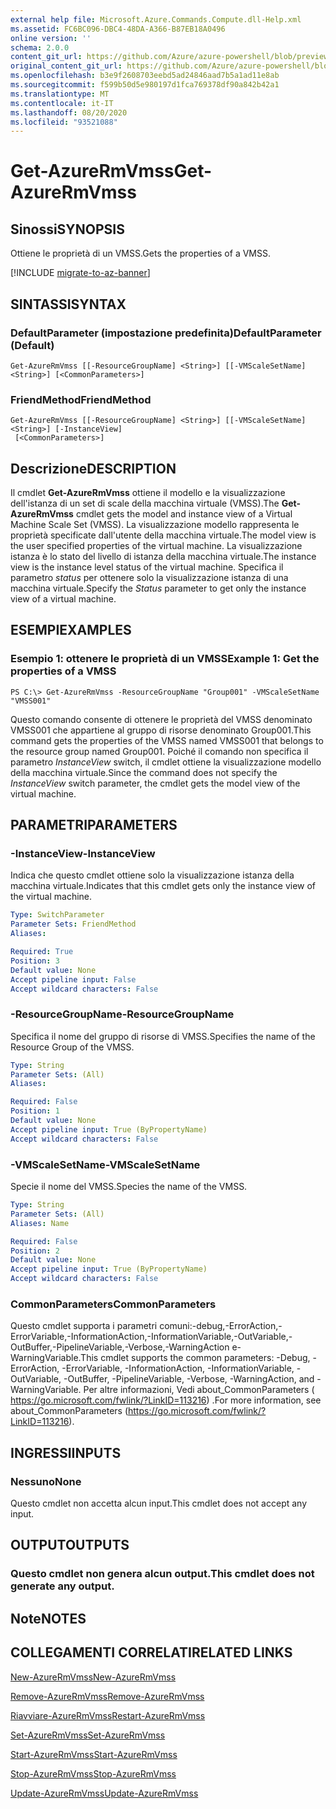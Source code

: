 ```yaml
---
external help file: Microsoft.Azure.Commands.Compute.dll-Help.xml
ms.assetid: FC6BC096-DBC4-48DA-A366-B87EB18A0496
online version: ''
schema: 2.0.0
content_git_url: https://github.com/Azure/azure-powershell/blob/preview/src/ResourceManager/Compute/Stack/Commands.Compute/help/Get-AzureRmVmss.md
original_content_git_url: https://github.com/Azure/azure-powershell/blob/preview/src/ResourceManager/Compute/Stack/Commands.Compute/help/Get-AzureRmVmss.md
ms.openlocfilehash: b3e9f2608703eebd5ad24846aad7b5a1ad11e8ab
ms.sourcegitcommit: f599b50d5e980197d1fca769378df90a842b42a1
ms.translationtype: MT
ms.contentlocale: it-IT
ms.lasthandoff: 08/20/2020
ms.locfileid: "93521088"
---
```

# <span data-ttu-id="1595c-101">Get-AzureRmVmss</span><span class="sxs-lookup"><span data-stu-id="1595c-101">Get-AzureRmVmss</span></span>

## <span data-ttu-id="1595c-102">Sinossi</span><span class="sxs-lookup"><span data-stu-id="1595c-102">SYNOPSIS</span></span>
<span data-ttu-id="1595c-103">Ottiene le proprietà di un VMSS.</span><span class="sxs-lookup"><span data-stu-id="1595c-103">Gets the properties of a VMSS.</span></span>

[!INCLUDE [migrate-to-az-banner](../../includes/migrate-to-az-banner.md)]

## <span data-ttu-id="1595c-104">SINTASSI</span><span class="sxs-lookup"><span data-stu-id="1595c-104">SYNTAX</span></span>

### <span data-ttu-id="1595c-105">DefaultParameter (impostazione predefinita)</span><span class="sxs-lookup"><span data-stu-id="1595c-105">DefaultParameter (Default)</span></span>
```
Get-AzureRmVmss [[-ResourceGroupName] <String>] [[-VMScaleSetName] <String>] [<CommonParameters>]
```

### <span data-ttu-id="1595c-106">FriendMethod</span><span class="sxs-lookup"><span data-stu-id="1595c-106">FriendMethod</span></span>
```
Get-AzureRmVmss [[-ResourceGroupName] <String>] [[-VMScaleSetName] <String>] [-InstanceView]
 [<CommonParameters>]
```

## <span data-ttu-id="1595c-107">Descrizione</span><span class="sxs-lookup"><span data-stu-id="1595c-107">DESCRIPTION</span></span>
<span data-ttu-id="1595c-108">Il cmdlet **Get-AzureRmVmss** ottiene il modello e la visualizzazione dell'istanza di un set di scale della macchina virtuale (VMSS).</span><span class="sxs-lookup"><span data-stu-id="1595c-108">The **Get-AzureRmVmss** cmdlet gets the model and instance view of a Virtual Machine Scale Set (VMSS).</span></span>
<span data-ttu-id="1595c-109">La visualizzazione modello rappresenta le proprietà specificate dall'utente della macchina virtuale.</span><span class="sxs-lookup"><span data-stu-id="1595c-109">The model view is the user specified properties of the virtual machine.</span></span>
<span data-ttu-id="1595c-110">La visualizzazione istanza è lo stato del livello di istanza della macchina virtuale.</span><span class="sxs-lookup"><span data-stu-id="1595c-110">The instance view is the instance level status of the virtual machine.</span></span>
<span data-ttu-id="1595c-111">Specifica il parametro *status* per ottenere solo la visualizzazione istanza di una macchina virtuale.</span><span class="sxs-lookup"><span data-stu-id="1595c-111">Specify the *Status* parameter to get only the instance view of a virtual machine.</span></span>

## <span data-ttu-id="1595c-112">ESEMPI</span><span class="sxs-lookup"><span data-stu-id="1595c-112">EXAMPLES</span></span>

### <span data-ttu-id="1595c-113">Esempio 1: ottenere le proprietà di un VMSS</span><span class="sxs-lookup"><span data-stu-id="1595c-113">Example 1: Get the properties of a VMSS</span></span>
```
PS C:\> Get-AzureRmVmss -ResourceGroupName "Group001" -VMScaleSetName "VMSS001"
```

<span data-ttu-id="1595c-114">Questo comando consente di ottenere le proprietà del VMSS denominato VMSS001 che appartiene al gruppo di risorse denominato Group001.</span><span class="sxs-lookup"><span data-stu-id="1595c-114">This command gets the properties of the VMSS named VMSS001 that belongs to the resource group named Group001.</span></span>
<span data-ttu-id="1595c-115">Poiché il comando non specifica il parametro *InstanceView* switch, il cmdlet ottiene la visualizzazione modello della macchina virtuale.</span><span class="sxs-lookup"><span data-stu-id="1595c-115">Since the command does not specify the *InstanceView* switch parameter, the cmdlet gets the model view of the virtual machine.</span></span>

## <span data-ttu-id="1595c-116">PARAMETRI</span><span class="sxs-lookup"><span data-stu-id="1595c-116">PARAMETERS</span></span>

### <span data-ttu-id="1595c-117">-InstanceView</span><span class="sxs-lookup"><span data-stu-id="1595c-117">-InstanceView</span></span>
<span data-ttu-id="1595c-118">Indica che questo cmdlet ottiene solo la visualizzazione istanza della macchina virtuale.</span><span class="sxs-lookup"><span data-stu-id="1595c-118">Indicates that this cmdlet gets only the instance view of the virtual machine.</span></span>

```yaml
Type: SwitchParameter
Parameter Sets: FriendMethod
Aliases: 

Required: True
Position: 3
Default value: None
Accept pipeline input: False
Accept wildcard characters: False
```

### <span data-ttu-id="1595c-119">-ResourceGroupName</span><span class="sxs-lookup"><span data-stu-id="1595c-119">-ResourceGroupName</span></span>
<span data-ttu-id="1595c-120">Specifica il nome del gruppo di risorse di VMSS.</span><span class="sxs-lookup"><span data-stu-id="1595c-120">Specifies the name of the Resource Group of the VMSS.</span></span>

```yaml
Type: String
Parameter Sets: (All)
Aliases: 

Required: False
Position: 1
Default value: None
Accept pipeline input: True (ByPropertyName)
Accept wildcard characters: False
```

### <span data-ttu-id="1595c-121">-VMScaleSetName</span><span class="sxs-lookup"><span data-stu-id="1595c-121">-VMScaleSetName</span></span>
<span data-ttu-id="1595c-122">Specie il nome del VMSS.</span><span class="sxs-lookup"><span data-stu-id="1595c-122">Species the name of the VMSS.</span></span>

```yaml
Type: String
Parameter Sets: (All)
Aliases: Name

Required: False
Position: 2
Default value: None
Accept pipeline input: True (ByPropertyName)
Accept wildcard characters: False
```

### <span data-ttu-id="1595c-123">CommonParameters</span><span class="sxs-lookup"><span data-stu-id="1595c-123">CommonParameters</span></span>
<span data-ttu-id="1595c-124">Questo cmdlet supporta i parametri comuni:-debug,-ErrorAction,-ErrorVariable,-InformationAction,-InformationVariable,-OutVariable,-OutBuffer,-PipelineVariable,-Verbose,-WarningAction e-WarningVariable.</span><span class="sxs-lookup"><span data-stu-id="1595c-124">This cmdlet supports the common parameters: -Debug, -ErrorAction, -ErrorVariable, -InformationAction, -InformationVariable, -OutVariable, -OutBuffer, -PipelineVariable, -Verbose, -WarningAction, and -WarningVariable.</span></span> <span data-ttu-id="1595c-125">Per altre informazioni, Vedi about_CommonParameters ( https://go.microsoft.com/fwlink/?LinkID=113216) .</span><span class="sxs-lookup"><span data-stu-id="1595c-125">For more information, see about_CommonParameters (https://go.microsoft.com/fwlink/?LinkID=113216).</span></span>

## <span data-ttu-id="1595c-126">INGRESSI</span><span class="sxs-lookup"><span data-stu-id="1595c-126">INPUTS</span></span>

### <span data-ttu-id="1595c-127">Nessuno</span><span class="sxs-lookup"><span data-stu-id="1595c-127">None</span></span>
<span data-ttu-id="1595c-128">Questo cmdlet non accetta alcun input.</span><span class="sxs-lookup"><span data-stu-id="1595c-128">This cmdlet does not accept any input.</span></span>

## <span data-ttu-id="1595c-129">OUTPUT</span><span class="sxs-lookup"><span data-stu-id="1595c-129">OUTPUTS</span></span>

### <span data-ttu-id="1595c-130">Questo cmdlet non genera alcun output.</span><span class="sxs-lookup"><span data-stu-id="1595c-130">This cmdlet does not generate any output.</span></span>

## <span data-ttu-id="1595c-131">Note</span><span class="sxs-lookup"><span data-stu-id="1595c-131">NOTES</span></span>

## <span data-ttu-id="1595c-132">COLLEGAMENTI CORRELATI</span><span class="sxs-lookup"><span data-stu-id="1595c-132">RELATED LINKS</span></span>

[<span data-ttu-id="1595c-133">New-AzureRmVmss</span><span class="sxs-lookup"><span data-stu-id="1595c-133">New-AzureRmVmss</span></span>](./New-AzureRmVmss.md)

[<span data-ttu-id="1595c-134">Remove-AzureRmVmss</span><span class="sxs-lookup"><span data-stu-id="1595c-134">Remove-AzureRmVmss</span></span>](./Remove-AzureRmVmss.md)

[<span data-ttu-id="1595c-135">Riavviare-AzureRmVmss</span><span class="sxs-lookup"><span data-stu-id="1595c-135">Restart-AzureRmVmss</span></span>](./Restart-AzureRmVmss.md)

[<span data-ttu-id="1595c-136">Set-AzureRmVmss</span><span class="sxs-lookup"><span data-stu-id="1595c-136">Set-AzureRmVmss</span></span>](./Set-AzureRmVmss.md)

[<span data-ttu-id="1595c-137">Start-AzureRmVmss</span><span class="sxs-lookup"><span data-stu-id="1595c-137">Start-AzureRmVmss</span></span>](./Start-AzureRmVmss.md)

[<span data-ttu-id="1595c-138">Stop-AzureRmVmss</span><span class="sxs-lookup"><span data-stu-id="1595c-138">Stop-AzureRmVmss</span></span>](./Stop-AzureRmVmss.md)

[<span data-ttu-id="1595c-139">Update-AzureRmVmss</span><span class="sxs-lookup"><span data-stu-id="1595c-139">Update-AzureRmVmss</span></span>](./Update-AzureRmVmss.md)


